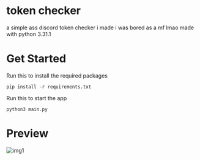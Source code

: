 # token checker
a simple ass discord token checker i made
i was bored as a mf lmao
made with python 3.31.1

# Get Started
Run this to install the required packages
```
pip install -r requirements.txt
```
Run this to start the app
```
python3 main.py
```

# Preview
![img1](https://images-ext-1.discordapp.net/external/QgkHO2M23ZOjBHmbk1ZQDlK0uraveEJE10DSlJNAa3s/https/is-this-a.questionable.link/ogp/6sks0JvfX.gif?width=892&height=496)